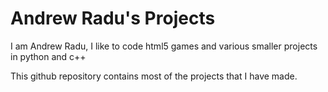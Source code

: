# Andrew Radu's Projects

I am Andrew Radu, I like to code html5 games and various smaller projects in python and c++

This github repository contains most of the projects that I have made.

